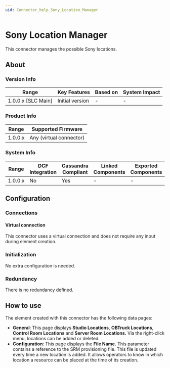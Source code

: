 ```yaml
---
uid: Connector_help_Sony_Location_Manager
---
```


# Sony Location Manager

This connector manages the possible Sony locations.

## About

### Version Info

| Range                | Key Features     | Based on     | System Impact     |
|----------------------|------------------|--------------|-------------------|
| 1.0.0.x \[SLC Main\] | Initial version  | \-           | \-                |

### Product Info

| Range     | Supported Firmware     |
|-----------|------------------------|
| 1.0.0.x   | Any (virtual connector)   |

### System Info

| Range     | DCF Integration     | Cassandra Compliant     | Linked Components     | Exported Components     |
|-----------|---------------------|-------------------------|-----------------------|-------------------------|
| 1.0.0.x   | No                  | Yes                     | \-                    | \-                      |

## Configuration

### Connections

#### Virtual connection

This connector uses a virtual connection and does not require any input during element creation.

### Initialization

No extra configuration is needed.

### Redundancy

There is no redundancy defined.

## How to use

The element created with this connector has the following data pages:

- **General**: This page displays **Studio Locations**, **OBTruck Locations**, **Control Room Locations** and **Server Room Locations.** Via the right-click menu, locations can be added or deleted.
- **Configuration**: This page displays the **File Name.** This parameter contains a reference to the SRM provisioning file. This file is updated every time a new location is added. It allows operators to know in which location a resource can be placed at the time of its creation.
